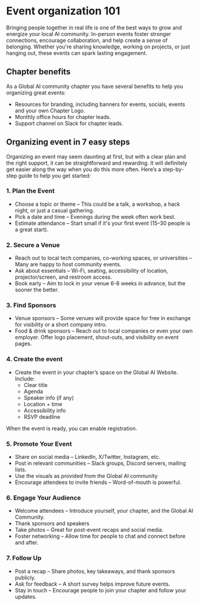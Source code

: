 # Event organization 101

Bringing people together in real life is one of the best ways to grow and energize your local AI community. In-person events foster stronger connections, encourage collaboration, and help create a sense of belonging. Whether you're sharing knowledge, working on projects, or just hanging out, these events can spark lasting engagement.

## Chapter benefits
As a Global AI community chapter you have several benefits to help you organizing great events:

- Resources for branding, including banners for events, socials, events and your own Chapter Logo.
- Monthly office hours for chapter leads.
- Support channel on Slack for chapter leads.

## Organizing event in 7 easy steps
Organizing an event may seem daunting at first, but with a clear plan and the right support, it can be straightforward and rewarding. It will definitely get easier along the way when you do this more often. Here’s a step-by-step guide to help you get started:

### 1. Plan the Event
- Choose a topic or theme – This could be a talk, a workshop, a hack night, or just a casual gathering.
- Pick a date and time – Evenings during the week often work best.
- Estimate attendance – Start small if it's your first event (15–30 people is a great start).

### 2. Secure a Venue
- Reach out to local tech companies, co-working spaces, or universities – Many are happy to host community events.
- Ask about essentials – Wi-Fi, seating, accessibility of location, projector/screen, and restroom access.
- Book early – Aim to lock in your venue 6-8 weeks in advance, but the sooner the better.

### 3. Find Sponsors
- Venue sponsors – Some venues will provide space for free in exchange for visibility or a short company intro.
- Food & drink sponsors – Reach out to local companies or even your own employer. Offer logo placement, shout-outs, and visibility on event pages.

### 4. Create the event
- Create the event in your chapter’s space on the Global AI Website.
Include:
    - Clear title
    - Agenda
    - Speaker info (if any)
    - Location + time
    - Accessibility info
    - RSVP deadline

When the event is ready, you can enable registration.


### 5. Promote Your Event
- Share on social media – LinkedIn, X/Twitter, Instagram, etc.
- Post in relevant communities – Slack groups, Discord servers, mailing lists.
- Use the visuals as provided from the Global AI community
- Encourage attendees to invite friends – Word-of-mouth is powerful.

### 6. Engage Your Audience
- Welcome attendees – Introduce yourself, your chapter, and the Global AI Community.
- Thank sponsors and speakers
- Take photos – Great for post-event recaps and social media.
- Foster networking – Allow time for people to chat and connect before and after.

### 7. Follow Up
- Post a recap – Share photos, key takeaways, and thank sponsors publicly.
- Ask for feedback – A short survey helps improve future events.
- Stay in touch – Encourage people to join your chapter and follow your updates.

